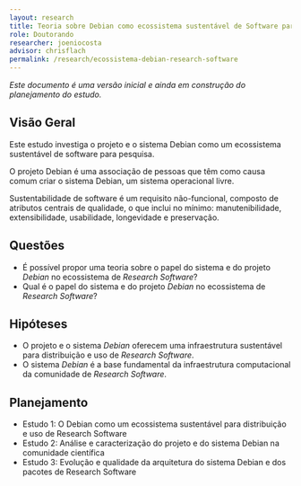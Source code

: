 ```yaml
---
layout: research
title: Teoria sobre Debian como ecossistema sustentável de Software para Pesquisa
role: Doutorando
researcher: joeniocosta
advisor: chrisflach
permalink: /research/ecossistema-debian-research-software
---
```


_Este documento é uma versão inicial e ainda em construção do planejamento do estudo._

## Visão Geral

Este estudo investiga o projeto e o sistema Debian como um ecossistema sustentável de software para pesquisa.

O projeto Debian é uma associação de pessoas que têm como causa comum criar o
sistema Debian, um sistema operacional livre.

Sustentabilidade de software é um requisito não-funcional, composto de
atributos centrais de qualidade, o que inclui no mínimo: manutenibilidade,
extensibilidade, usabilidade, longevidade e preservação.

## Questões

- É possível propor uma teoria sobre o papel do sistema e do projeto _Debian_
  no ecossistema de _Research Software_?
- Qual é o papel do sistema e do projeto _Debian_ no ecossistema de _Research
  Software_?

## Hipóteses

- O projeto e o sistema _Debian_ oferecem uma infraestrutura sustentável para distribuição e uso de _Research Software_.
- O sistema _Debian_ é a base fundamental da infraestrutura computacional da comunidade de _Research Software_.

## Planejamento

- Estudo 1: O Debian como um ecossistema sustentável para distribuição e uso de Research Software
- Estudo 2: Análise e caracterização do projeto e do sistema Debian na comunidade científica
- Estudo 3: Evolução e qualidade da arquitetura do sistema Debian e dos pacotes de Research Software
